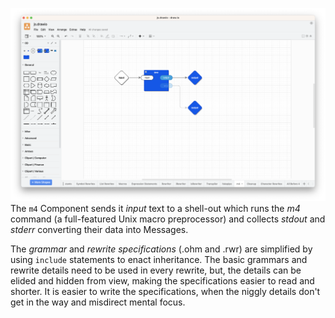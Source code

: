 ![](doc/screenshots/m4.png)
The `m4` Component sends it *input* text to a shell-out which runs the *m4* command (a full-featured Unix macro preprocessor) and collects *stdout* and *stderr* converting their data into Messages.

The *grammar* and *rewrite specifications* (.ohm and .rwr) are simplified by using `include` statements to enact inheritance. The basic grammars and rewrite details need to be used in every rewrite, but, the details can be elided and hidden from view, making the specifications easier to read and shorter. It is easier to write the specifications, when the niggly details don't get in the way and misdirect mental focus.
